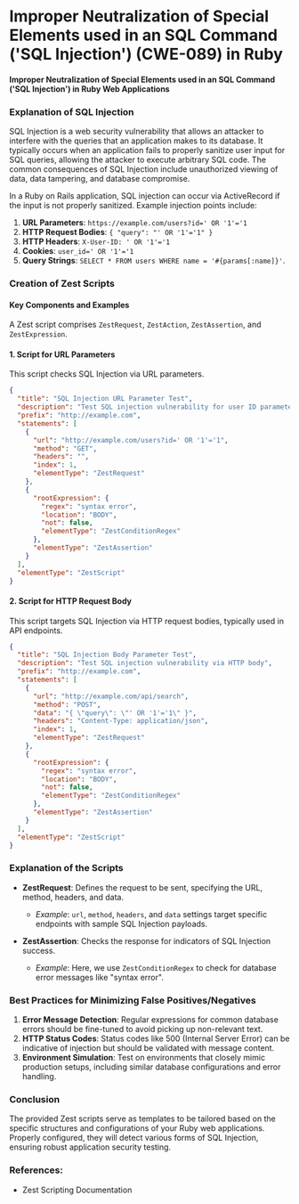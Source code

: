# Improper Neutralization of Special Elements used in an SQL Command ('SQL Injection') (CWE-089) in Ruby

#### Improper Neutralization of Special Elements used in an SQL Command ('SQL Injection') in Ruby Web Applications

### Explanation of SQL Injection
SQL Injection is a web security vulnerability that allows an attacker to interfere with the queries that an application makes to its database. It typically occurs when an application fails to properly sanitize user input for SQL queries, allowing the attacker to execute arbitrary SQL code. The common consequences of SQL Injection include unauthorized viewing of data, data tampering, and database compromise.

In a Ruby on Rails application, SQL injection can occur via ActiveRecord if the input is not properly sanitized. Example injection points include:
1. **URL Parameters**: `https://example.com/users?id=' OR '1'='1`
2. **HTTP Request Bodies**: `{ "query": "' OR '1'='1" }`
3. **HTTP Headers**: `X-User-ID: ' OR '1'='1`
4. **Cookies**: `user_id=' OR '1'='1`
5. **Query Strings**: `SELECT * FROM users WHERE name = '#{params[:name]}'`.

### Creation of Zest Scripts

#### Key Components and Examples

A Zest script comprises `ZestRequest`, `ZestAction`, `ZestAssertion`, and `ZestExpression`.

#### 1. **Script for URL Parameters**
This script checks SQL Injection via URL parameters.

```json
{
  "title": "SQL Injection URL Parameter Test",
  "description": "Test SQL injection vulnerability for user ID parameter",
  "prefix": "http://example.com",
  "statements": [
    {
      "url": "http://example.com/users?id=' OR '1'='1",
      "method": "GET",
      "headers": "",
      "index": 1,
      "elementType": "ZestRequest"
    },
    {
      "rootExpression": {
        "regex": "syntax error",
        "location": "BODY",
        "not": false,
        "elementType": "ZestConditionRegex"
      },
      "elementType": "ZestAssertion"
    }
  ],
  "elementType": "ZestScript"
}
```

#### 2. **Script for HTTP Request Body**
This script targets SQL Injection via HTTP request bodies, typically used in API endpoints.

```json
{
  "title": "SQL Injection Body Parameter Test",
  "description": "Test SQL injection vulnerability via HTTP body",
  "prefix": "http://example.com",
  "statements": [
    {
      "url": "http://example.com/api/search",
      "method": "POST",
      "data": "{ \"query\": \"' OR '1'='1\" }",
      "headers": "Content-Type: application/json",
      "index": 1,
      "elementType": "ZestRequest"
    },
    {
      "rootExpression": {
        "regex": "syntax error",
        "location": "BODY",
        "not": false,
        "elementType": "ZestConditionRegex"
      },
      "elementType": "ZestAssertion"
    }
  ],
  "elementType": "ZestScript"
}
```

### Explanation of the Scripts

- **ZestRequest**: Defines the request to be sent, specifying the URL, method, headers, and data.
  - *Example*: `url`, `method`, `headers`, and `data` settings target specific endpoints with sample SQL Injection payloads.
  
- **ZestAssertion**: Checks the response for indicators of SQL Injection success.
  - *Example*: Here, we use `ZestConditionRegex` to check for database error messages like "syntax error".

### Best Practices for Minimizing False Positives/Negatives
1. **Error Message Detection**: Regular expressions for common database errors should be fine-tuned to avoid picking up non-relevant text.
2. **HTTP Status Codes**: Status codes like 500 (Internal Server Error) can be indicative of injection but should be validated with message content.
3. **Environment Simulation**: Test on environments that closely mimic production setups, including similar database configurations and error handling.

### Conclusion
The provided Zest scripts serve as templates to be tailored based on the specific structures and configurations of your Ruby web applications. Properly configured, they will detect various forms of SQL Injection, ensuring robust application security testing.

### References:
- Zest Scripting Documentation    